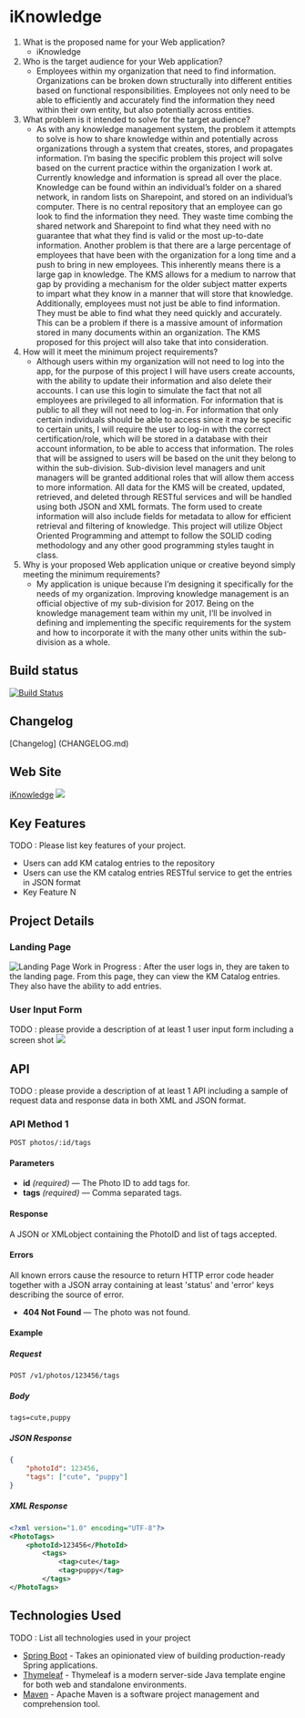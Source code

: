 # iKnowledge

1. What is the proposed name for your Web application?
	- iKnowledge 
2. Who is the target audience for your Web application?
	- Employees within my organization that need to find information. Organizations can be broken down structurally into different entities based on functional responsibilities. Employees not only need to be able to efficiently and accurately find the information they need within their own entity, but also potentially across entities. 
3. What problem is it intended to solve for the target audience?
	- As with any knowledge management system, the problem it attempts to solve is how to share knowledge within and potentially across organizations through a system that creates, stores, and propagates information.  I’m basing the specific problem this project will solve based on the current practice within the organization I work at. Currently knowledge and information is spread all over the place. Knowledge can be found within an individual’s folder on a shared network, in random lists on Sharepoint, and stored on an individual’s computer. There is no central repository that an employee can go look to find the information they need. They waste time combing the shared network and Sharepoint to find what they need with no guarantee that what they find is valid or the most up-to-date information. Another problem is that there are a large percentage of employees that have been with the organization for a long time and a push to bring in new employees. This inherently means there is a large gap in knowledge. The KMS allows for a medium to narrow that gap by providing a mechanism for the older subject matter experts to impart what they know in a manner that will store that knowledge. Additionally, employees must not just be able to find information. They must be able to find what they need quickly and accurately. This can be a problem if there is a massive amount of information stored in many documents within an organization. The KMS proposed for this project will also take that into consideration.
4. How will it meet the minimum project requirements?
	- Although users within my organization will not need to log into the app, for the purpose of this project I will have users create accounts, with the ability to update their information and also delete their accounts. I can use this login to simulate the fact that not all employees are privileged to all information. For information that is public to all they will not need to log-in. For information that only certain individuals should be able to access since it may be specific to certain units, I will require the user to log-in with the correct certification/role, which will be stored in a database with their account information, to be able to access that information. The roles that will be assigned to users will be based on the unit they belong to within the sub-division. Sub-division level managers and unit managers will be granted additional roles that will allow them access to more information.  All data for the KMS will be created, updated, retrieved, and deleted through RESTful services and will be handled using both JSON and XML formats. The form used to create information will also include fields for metadata to allow for efficient retrieval and filtering of knowledge.  This project will utilize Object Oriented Programming and attempt to follow the SOLID coding methodology and any other good programming styles taught in class. 
5. Why is your proposed Web application unique or creative beyond simply meeting the minimum requirements?
	- My application is unique because I’m designing it specifically for the needs of my organization. Improving knowledge management is an official objective of my sub-division for 2017. Being on the knowledge management team within my unit, I’ll be involved in defining and implementing the specific requirements for the system and how to incorporate it with the many other units within the sub-division as a whole.    


## Build status

[![Build Status](https://travis-ci.org/infsci2560sp17/full-stack-web-krodgers351.svg?branch=master)](https://travis-ci.org/infsci2560sp17/full-stack-web-krodgers351)

## Changelog

[Changelog] (CHANGELOG.md)

## Web Site

[iKnowledge](https://hidden-basin-47412.herokuapp.com/) ![](https....)

## Key Features

TODO : Please list key features of your project.

* Users can add KM catalog entries to the repository
* Users can use the KM catalog entries RESTful service to get the entries in JSON format
* Key Feature N

## Project Details

### Landing Page

![Landing Page](https://github.com/krodgers351/repo_for_images/raw/master/LandingPage.JPG)
Work in Progress : After the user logs in, they are taken to the landing page. From this page, they can view the KM Catalog entries. They also have the ability to add entries.

### User Input Form

TODO : please provide a description of at least 1 user input form including a screen shot ![](https://.../image.jpg)

## API

TODO : please provide a description of at least 1 API including a sample of request data and response data in both XML and JSON format.

### API Method 1

    POST photos/:id/tags

#### Parameters

- **id** _(required)_ — The Photo ID to add tags for.
- **tags** _(required)_ — Comma separated tags.

#### Response

A JSON or XMLobject containing the PhotoID and list of tags accepted.

#### Errors

All known errors cause the resource to return HTTP error code header together with a JSON array containing at least 'status' and 'error' keys describing the source of error.

- **404 Not Found** — The photo was not found.

#### Example

##### Request

    POST /v1/photos/123456/tags

##### Body

    tags=cute,puppy


##### JSON Response

```json
{
    "photoId": 123456,
    "tags": ["cute", "puppy"]
}
```

##### XML Response

```xml
<?xml version="1.0" encoding="UTF-8"?>
<PhotoTags>
    <photoId>123456</PhotoId>
        <tags>
            <tag>cute</tag>
            <tag>puppy</tag>
        </tags>
</PhotoTags>
```

## Technologies Used

TODO : List all technologies used in your project

- [Spring Boot](https://projects.spring.io/spring-boot/) - Takes an opinionated view of building production-ready Spring applications.
- [Thymeleaf](http://www.thymeleaf.org/) - Thymeleaf is a modern server-side Java template engine for both web and standalone environments.
- [Maven](https://maven.apache.org/) - Apache Maven is a software project management and comprehension tool.